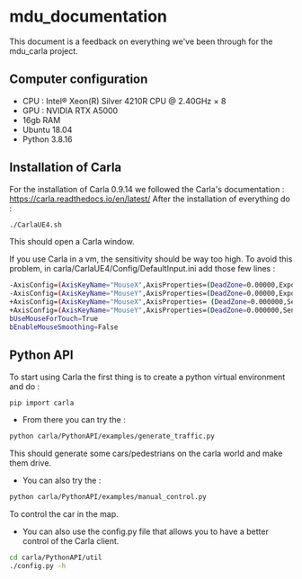 # mdu_documentation
This document is a feedback on everything we've been through for the mdu_carla project. 

## Computer configuration
* CPU : Intel® Xeon(R) Silver 4210R CPU @ 2.40GHz × 8
* GPU : NVIDIA RTX A5000
* 16gb RAM
* Ubuntu 18.04
* Python 3.8.16

## Installation of Carla
For the installation of Carla 0.9.14 we followed the Carla's documentation :
https://carla.readthedocs.io/en/latest/
After the installation of everything do : 
```bash
./CarlaUE4.sh
```
This should open a Carla window.

If you use Carla in a vm, the sensitivity should be way too high. To avoid this problem, in carla/CarlaUE4/Config/DefaultInput.ini add those few lines :

```bash
-AxisConfig=(AxisKeyName="MouseX",AxisProperties=(DeadZone=0.00000,Exponent=1.00000,Sensitivity=0.300,Scale=-1.0000))
-AxisConfig=(AxisKeyName="MouseY",AxisProperties=(DeadZone=0.00000,Exponent=1.00000,Sensitivity=0.300,Scale=-1.0000))
+AxisConfig=(AxisKeyName="MouseX",AxisProperties= (DeadZone=0.000000,Sensitivity=0.3000,Scale=1.0000,Exponent=1.000000,bInvert=False))
+AxisConfig=(AxisKeyName="MouseY",AxisProperties=(DeadZone=0.000000,Sensitivity=0.3000,Scale=1.0000,Exponent=1.000000,bInvert=False))
bUseMouseForTouch=True
bEnableMouseSmoothing=False
```

## Python API
To start using Carla the first thing is to create a python virtual environment and do :
```bash
pip import carla
```

* From there you can try the : 
```bash
python carla/PythonAPI/examples/generate_traffic.py
```
This should generate some cars/pedestrians on the carla world and make them drive.
* You can also try the :
```bash
python carla/PythonAPI/examples/manual_control.py
```
To control the car in the map.

* You can also use the config.py file that allows you to have a better control of the Carla client.
```bash
cd carla/PythonAPI/util
./config.py -h
```
